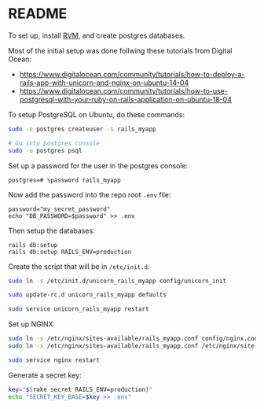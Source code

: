 # README

To set up, install [RVM](https://rvm.io/rvm/install), and create postgres databases.

Most of the initial setup was done follwing these tutorials from Digital Ocean:
* <https://www.digitalocean.com/community/tutorials/how-to-deploy-a-rails-app-with-unicorn-and-nginx-on-ubuntu-14-04>
* <https://www.digitalocean.com/community/tutorials/how-to-use-postgresql-with-your-ruby-on-rails-application-on-ubuntu-18-04>

To setup PostgreSQL on Ubuntu, do these commands:
```bash
sudo -u postgres createuser -s rails_myapp

# Go into postgres console
sudo -u postgres psql
```

Set up a password for the user in the postgres console:

```
postgres=# \password rails_myapp
```

Now add the password into the repo root `.env` file:

```
password="my_secret_password"
echo "DB_PASSWORD=$password" >> .env
```

Then setup the databases:

```
rails db:setup
rails db:setup RAILS_ENV=production
```

Create the script that will be in `/etc/init.d`:

```bash
sudo ln -s /etc/init.d/unicorn_rails_myapp config/unicorn_init

sudo update-rc.d unicorn_rails_myapp defaults

sudo service unicorn_rails_myapp restart
```

Set up NGINX:

```bash
sudo ln -s /etc/nginx/sites-available/rails_myapp.conf config/nginx.conf
sudo ln -s /etc/nginx/sites-available/rails_myapp.conf /etc/nginx/site-enabled/rails_myapp.conf

sudo service nginx restart
```

Generate a secret key:

```bash
key="$(rake secret RAILS_ENV=production)"
echo "SECRET_KEY_BASE=$key >> .env"
```
